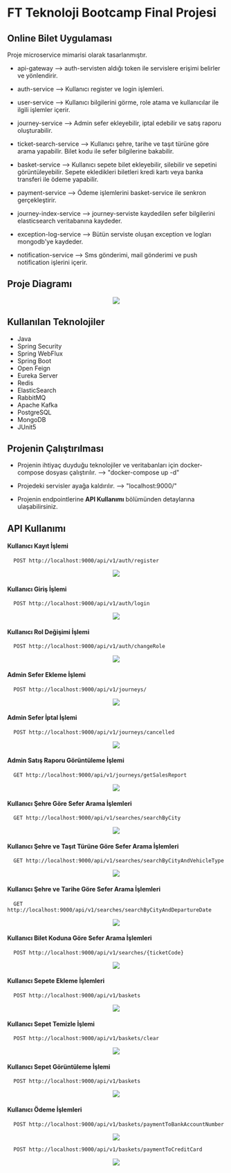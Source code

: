 # FT Teknoloji Bootcamp Final Projesi

## Online Bilet Uygulaması

Proje microservice mimarisi olarak tasarlanmıştır. 

- api-gateway --> auth-servisten aldığı token ile servislere erişimi belirler ve yönlendirir. 

- auth-service --> Kullanıcı register ve login işlemleri.

- user-service --> Kullanıcı bilgilerini görme, role atama ve kullanıcılar ile ilgili işlemler içerir.

- journey-service --> Admin sefer ekleyebilir, iptal edebilir ve satış raporu oluşturabilir.

- ticket-search-service --> Kullanıcı şehre, tarihe ve taşıt türüne göre arama yapabilir. Bilet kodu ile sefer bilgilerine bakabilir.

- basket-service --> Kullanıcı sepete bilet ekleyebilir, silebilir ve sepetini görüntüleyebilir. Sepete ekledikleri biletleri kredi kartı veya banka transferi ile ödeme yapabilir.

- payment-service --> Ödeme işlemlerini basket-service ile senkron gerçekleştirir.

- journey-index-service --> journey-serviste kaydedilen sefer bilgilerini elasticsearch veritabanına kaydeder.

- exception-log-service --> Bütün serviste oluşan exception ve logları mongodb'ye kaydeder.

- notification-service --> Sms gönderimi, mail gönderimi ve push notification işlerini içerir.

## Proje Diagramı

<p align="center">
    <img src ="/screenshots/final-project-diagram.png">
</p>

## Kullanılan Teknolojiler
 - Java
 - Spring Security
 - Spring WebFlux
 - Spring Boot
 - Open Feign
 - Eureka Server
 - Redis
 - ElasticSearch
 - RabbitMQ
 - Apache Kafka
 - PostgreSQL
 - MongoDB
 - JUnit5

## Projenin Çalıştırılması

 - Projenin ihtiyaç duyduğu teknolojiler ve veritabanları için docker-compose dosyası çalıştırılır. --> "docker-compose up -d"

 - Projedeki servisler ayağa kaldırılır. --> "localhost:9000/"
 - Projenin endpointlerine <b> API Kullanımı </b> bölümünden detaylarına ulaşabilirsiniz.

## API Kullanımı

#### Kullanıcı Kayıt İşlemi

```http
  POST http://localhost:9000/api/v1/auth/register
```
<p align="center">
    <img src ="/screenshots/register.png">
</p>

#### Kullanıcı Giriş İşlemi

```http
  POST http://localhost:9000/api/v1/auth/login
```
<p align="center">
    <img src ="/screenshots/login.png">
</p>

#### Kullanıcı Rol Değişimi İşlemi

```http
  POST http://localhost:9000/api/v1/auth/changeRole
```
<p align="center">
    <img src ="/screenshots/change role.png">
</p>

#### Admin Sefer Ekleme İşlemi

```http
  POST http://localhost:9000/api/v1/journeys/
```
<p align="center">
    <img src ="/screenshots/create journey.png">
</p>

#### Admin Sefer İptal İşlemi

```http
  POST http://localhost:9000/api/v1/journeys/cancelled
```
<p align="center">
    <img src ="/screenshots/cancelled.png">
</p>

#### Admin Satış Raporu Görüntüleme İşlemi

```http
  GET http://localhost:9000/api/v1/journeys/getSalesReport
```
<p align="center">
    <img src ="/screenshots/sales report.png">
</p>

#### Kullanıcı Şehre Göre Sefer Arama İşlemleri

```http
  GET http://localhost:9000/api/v1/searches/searchByCity
```
<p align="center">
    <img src ="/screenshots/search by city.png">
</p>

#### Kullanıcı Şehre ve Taşıt Türüne Göre Sefer Arama İşlemleri

```http
  GET http://localhost:9000/api/v1/searches/searchByCityAndVehicleType
```
<p align="center">
    <img src ="/screenshots/search by city and vehicle type.png">
</p>

#### Kullanıcı Şehre ve Tarihe Göre Sefer Arama İşlemleri

```http
  GET http://localhost:9000/api/v1/searches/searchByCityAndDepartureDate
```
<p align="center">
    <img src ="/screenshots/search by city and departuredate.png">
</p>

#### Kullanıcı Bilet Koduna Göre Sefer Arama İşlemleri

```http
  POST http://localhost:9000/api/v1/searches/{ticketCode}
```
<p align="center">
    <img src ="/screenshots/search ticket code.png">
</p>

#### Kullanıcı Sepete Ekleme İşlemleri

```http
  POST http://localhost:9000/api/v1/baskets
```
<p align="center">
    <img src ="/screenshots/sepete ekleme.png">
</p>

#### Kullanıcı Sepet Temizle İşlemi

```http
  POST http://localhost:9000/api/v1/baskets/clear
```
<p align="center">
    <img src ="/screenshots/sepet temizleme.png">
</p>

#### Kullanıcı Sepet Görüntüleme İşlemi

```http
  POST http://localhost:9000/api/v1/baskets
```
<p align="center">
    <img src ="/screenshots/sepet görüntüleme.png">
</p>

#### Kullanıcı Ödeme İşlemleri

```http
  POST http://localhost:9000/api/v1/baskets/paymentToBankAccountNumber
```
<p align="center">
    <img src ="/screenshots/payment bank transfer.png">
</p>

```http
  POST http://localhost:9000/api/v1/baskets/paymentToCreditCard
```
<p align="center">
    <img src ="/screenshots/payment credit card.png">
</p>







